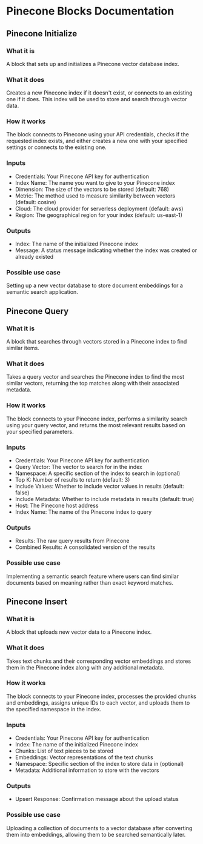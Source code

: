 
# Pinecone Blocks Documentation

## Pinecone Initialize

### What it is
A block that sets up and initializes a Pinecone vector database index.

### What it does
Creates a new Pinecone index if it doesn't exist, or connects to an existing one if it does. This index will be used to store and search through vector data.

### How it works
The block connects to Pinecone using your API credentials, checks if the requested index exists, and either creates a new one with your specified settings or connects to the existing one.

### Inputs
- Credentials: Your Pinecone API key for authentication
- Index Name: The name you want to give to your Pinecone index
- Dimension: The size of the vectors to be stored (default: 768)
- Metric: The method used to measure similarity between vectors (default: cosine)
- Cloud: The cloud provider for serverless deployment (default: aws)
- Region: The geographical region for your index (default: us-east-1)

### Outputs
- Index: The name of the initialized Pinecone index
- Message: A status message indicating whether the index was created or already existed

### Possible use case
Setting up a new vector database to store document embeddings for a semantic search application.

## Pinecone Query

### What it is
A block that searches through vectors stored in a Pinecone index to find similar items.

### What it does
Takes a query vector and searches the Pinecone index to find the most similar vectors, returning the top matches along with their associated metadata.

### How it works
The block connects to your Pinecone index, performs a similarity search using your query vector, and returns the most relevant results based on your specified parameters.

### Inputs
- Credentials: Your Pinecone API key for authentication
- Query Vector: The vector to search for in the index
- Namespace: A specific section of the index to search in (optional)
- Top K: Number of results to return (default: 3)
- Include Values: Whether to include vector values in results (default: false)
- Include Metadata: Whether to include metadata in results (default: true)
- Host: The Pinecone host address
- Index Name: The name of the Pinecone index to query

### Outputs
- Results: The raw query results from Pinecone
- Combined Results: A consolidated version of the results

### Possible use case
Implementing a semantic search feature where users can find similar documents based on meaning rather than exact keyword matches.

## Pinecone Insert

### What it is
A block that uploads new vector data to a Pinecone index.

### What it does
Takes text chunks and their corresponding vector embeddings and stores them in the Pinecone index along with any additional metadata.

### How it works
The block connects to your Pinecone index, processes the provided chunks and embeddings, assigns unique IDs to each vector, and uploads them to the specified namespace in the index.

### Inputs
- Credentials: Your Pinecone API key for authentication
- Index: The name of the initialized Pinecone index
- Chunks: List of text pieces to be stored
- Embeddings: Vector representations of the text chunks
- Namespace: Specific section of the index to store data in (optional)
- Metadata: Additional information to store with the vectors

### Outputs
- Upsert Response: Confirmation message about the upload status

### Possible use case
Uploading a collection of documents to a vector database after converting them into embeddings, allowing them to be searched semantically later.

